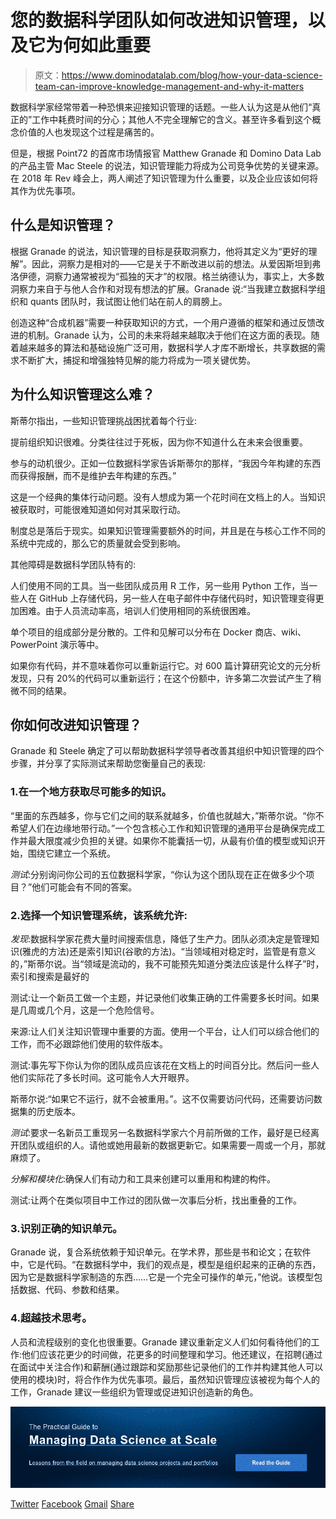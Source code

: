 # 您的数据科学团队如何改进知识管理，以及它为何如此重要

> 原文：<https://www.dominodatalab.com/blog/how-your-data-science-team-can-improve-knowledge-management-and-why-it-matters>

数据科学家经常带着一种恐惧来迎接知识管理的话题。一些人认为这是从他们“真正的”工作中耗费时间的分心；其他人不完全理解它的含义。甚至许多看到这个概念价值的人也发现这个过程是痛苦的。

但是，根据 Point72 的首席市场情报官 Matthew Granade 和 Domino Data Lab 的产品主管 Mac Steele 的说法，知识管理能力将成为公司竞争优势的关键来源。在 2018 年 Rev 峰会上，两人阐述了知识管理为什么重要，以及企业应该如何将其作为优先事项。

## 什么是知识管理？

根据 Granade 的说法，知识管理的目标是获取洞察力，他将其定义为“更好的理解”。因此，洞察力是相对的——它是关于不断改进以前的想法。从爱因斯坦到弗洛伊德，洞察力通常被视为“孤独的天才”的权限。格兰纳德认为，事实上，大多数洞察力来自于与他人合作和对现有想法的扩展。Granade 说:“当我建立数据科学组织和 quants 团队时，我试图让他们站在前人的肩膀上。

创造这种“合成机器”需要一种获取知识的方式，一个用户遵循的框架和通过反馈改进的机制。Granade 认为，公司的未来将越来越取决于他们在这方面的表现。随着越来越多的算法和基础设施广泛可用，数据科学人才库不断增长，共享数据的需求不断扩大，捕捉和增强独特见解的能力将成为一项关键优势。

## 为什么知识管理这么难？

斯蒂尔指出，一些知识管理挑战困扰着每个行业:

提前组织知识很难。分类往往过于死板，因为你不知道什么在未来会很重要。

参与的动机很少。正如一位数据科学家告诉斯蒂尔的那样，“我因今年构建的东西而获得报酬，而不是维护去年构建的东西。”

这是一个经典的集体行动问题。没有人想成为第一个花时间在文档上的人。当知识被获取时，可能很难知道如何对其采取行动。

制度总是落后于现实。如果知识管理需要额外的时间，并且是在与核心工作不同的系统中完成的，那么它的质量就会受到影响。

其他障碍是数据科学团队特有的:

人们使用不同的工具。当一些团队成员用 R 工作，另一些用 Python 工作，当一些人在 GitHub 上存储代码，另一些人在电子邮件中存储代码时，知识管理变得更加困难。由于人员流动率高，培训人们使用相同的系统很困难。

单个项目的组成部分是分散的。工件和见解可以分布在 Docker 商店、wiki、PowerPoint 演示等中。

如果你有代码，并不意味着你可以重新运行它。对 600 篇计算研究论文的元分析发现，只有 20%的代码可以重新运行；在这个份额中，许多第二次尝试产生了稍微不同的结果。

## 你如何改进知识管理？

Granade 和 Steele 确定了可以帮助数据科学领导者改善其组织中知识管理的四个步骤，并分享了实际测试来帮助您衡量自己的表现:

### 1.在一个地方获取尽可能多的知识。

“里面的东西越多，你与它们之间的联系就越多，价值也就越大，”斯蒂尔说。“你不希望人们在边缘地带行动。”一个包含核心工作和知识管理的通用平台是确保完成工作并最大限度减少负担的关键。如果你不能囊括一切，从最有价值的模型或知识开始，围绕它建立一个系统。

*测试*:分别询问你公司的五位数据科学家，“你认为这个团队现在正在做多少个项目？”他们可能会有不同的答案。

### 2.选择一个知识管理系统，该系统允许:

*发现*:数据科学家花费大量时间搜索信息，降低了生产力。团队必须决定是管理知识(雅虎的方法)还是索引知识(谷歌的方法)。“当领域相对稳定时，监管是有意义的，”斯蒂尔说。当“领域是流动的，我不可能预先知道分类法应该是什么样子”时，索引和搜索是最好的

测试:让一个新员工做一个主题，并记录他们收集正确的工件需要多长时间。如果是几周或几个月，这是一个危险信号。

来源:让人们关注知识管理中重要的方面。使用一个平台，让人们可以综合他们的工作，而不必跟踪他们使用的软件版本。

测试:事先写下你认为你的团队成员应该花在文档上的时间百分比。然后问一些人他们实际花了多长时间。这可能令人大开眼界。

斯蒂尔说:“如果它不运行，就不会被重用。”。这不仅需要访问代码，还需要访问数据集的历史版本。

*测试*:要求一名新员工重现另一名数据科学家六个月前所做的工作，最好是已经离开团队或组织的人。请他或她用最新的数据更新它。如果需要一周或一个月，那就麻烦了。

*分解和模块化*:确保人们有动力和工具来创建可以重用和构建的构件。

测试:让两个在类似项目中工作过的团队做一次事后分析，找出重叠的工作。

### 3.识别正确的知识单元。

Granade 说，复合系统依赖于知识单元。在学术界，那些是书和论文；在软件中，它是代码。“在数据科学中，我们的观点是，模型是组织起来的正确的东西，因为它是数据科学家制造的东西……它是一个完全可操作的单元，”他说。该模型包括数据、代码、参数和结果。

### 4.超越技术思考。

人员和流程级别的变化也很重要。Granade 建议重新定义人们如何看待他们的工作:他们应该花更少的时间做，花更多的时间整理和学习。他还建议，在招聘(通过在面试中关注合作)和薪酬(通过跟踪和奖励那些记录他们的工作并构建其他人可以使用的模块)时，将合作作为优先事项。最后，虽然知识管理应该被视为每个人的工作，Granade 建议一些组织为管理或促进知识创造新的角色。

[![The Practical Guide to  Managing Data Science at Scale  Lessons from the field on managing data science projects and portfolios Read the Guide](img/4009b1665a905f8c4b32c9155ca0c9a7.png)](https://cta-redirect.hubspot.com/cta/redirect/6816846/4fa9500d-90e5-4182-8b71-3765859d1265) 

[Twitter](/#twitter) [Facebook](/#facebook) [Gmail](/#google_gmail) [Share](https://www.addtoany.com/share#url=https%3A%2F%2Fwww.dominodatalab.com%2Fblog%2Fhow-your-data-science-team-can-improve-knowledge-management-and-why-it-matters%2F&title=How%20Your%20Data%20Science%20Team%20Can%20Improve%20Knowledge%20Management%E2%80%94And%20Why%20It%20Matters)